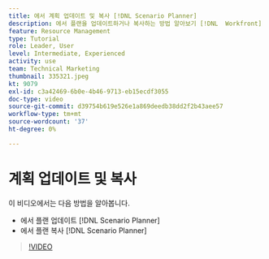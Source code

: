 ```yaml
---
title: 에서 계획 업데이트 및 복사 [!DNL Scenario Planner]
description: 에서 플랜을 업데이트하거나 복사하는 방법 알아보기 [!DNL  Workfront] [!DNL Scenario Planner].
feature: Resource Management
type: Tutorial
role: Leader, User
level: Intermediate, Experienced
activity: use
team: Technical Marketing
thumbnail: 335321.jpeg
kt: 9079
exl-id: c3a42469-6b0e-4b46-9713-eb15ecdf3055
doc-type: video
source-git-commit: d39754b619e526e1a869deedb38dd2f2b43aee57
workflow-type: tm+mt
source-wordcount: '37'
ht-degree: 0%

---
```


# 계획 업데이트 및 복사

이 비디오에서는 다음 방법을 알아봅니다.

* 에서 플랜 업데이트 [!DNL Scenario Planner]
* 에서 플랜 복사 [!DNL Scenario Planner]

>[!VIDEO](https://video.tv.adobe.com/v/335321/?quality=12)

